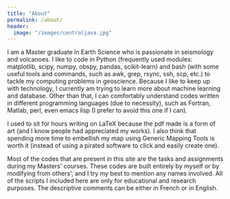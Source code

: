```yaml
---
title: "About"
permalink: /about/
header:
  image: "/images/centraljava.jpg"
---
```


I am a Master graduate in Earth Science who is passionate in seismology and volcanoes. I like to code in Python (frequently used modules: matplotlib, scipy, numpy,  obspy, pandas, scikit-learn) and bash (with some useful tools and commands, such as awk, grep, rsync, ssh, scp, etc.) to tackle my computing problems in geoscience. Because I like to keep up with technology, I currently am trying to learn more about machine learning and database. Other than that, I can comfortably understand codes written in different programming languages (due to necessity), such as Fortran, Matlab, perl, even emacs lisp (I prefer to avoid this one if I can). 

I used to sit for hours writing on LaTeX because the pdf made is a form of art (and I know people had appreciated my works). I also think that spending more time to embellish my map using Generic Mapping Tools is worth it (instead of using a pirated software to click and easily create one).

Most of the codes that are present in this site are the tasks and assignments during my Masters' courses. These codes are built entirely by myself or by modifying from others', and I try my best to mention any names involved. All of the scripts I included here are only for educational and research purposes. The descriptive comments can be either in French or in English.

